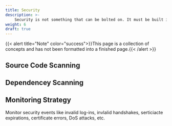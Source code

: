 ```yaml
---
title: Security
description: >-
    Security is not something that can be bolted on. It must be built into the delivered artifacts and the processes that deliver those artifacts
weight: 6
draft: true
---
```

{{< alert title="Note" color="success">}}This page is a collection of concepts and has not been formatted into a finished page.{{< /alert >}}

## Source Code Scanning

## Dependencey Scanning

## Monitoring Strategy

Monitor security events like invalid log-ins, invlalid handshakes, serticiacte expirations, certificate errors, DoS attacks, etc.